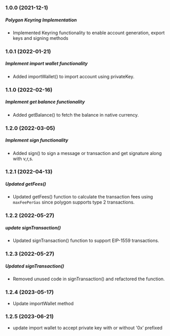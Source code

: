 ### 1.0.0 (2021-12-1)

##### Polygon Keyring Implementation

- Implemented Keyring functionality to enable account generation, export keys and signing methods

### 1.0.1 (2022-01-21)

##### Implement import wallet functionality

- Added importWallet() to import account using privateKey.

### 1.1.0 (2022-02-16)

##### Implement get balance functionality

- Added getBalance() to fetch the balance in native currency.

### 1.2.0 (2022-03-05)

##### Implement sign functionality

- Added sign() to sign a message or transaction and get signature along with v,r,s.

### 1.2.1 (2022-04-13)

##### Updated getFees()

- Updated getFees() function to calculate the transaction fees using `maxFeePerGas` since polygon supports type 2 transactions.

### 1.2.2 (2022-05-27)

##### update signTransaction()

- Updated signTransaction() function to support EIP-1559 transactions.

### 1.2.3 (2022-05-27)

##### Updated signTransaction()

- Removed unused code in signTransaction() and refactored the function.

### 1.2.4 (2023-05-17)

- Update importWallet method

### 1.2.5 (2023-06-21)

- update import wallet to accept private key with or without '0x’ prefixed